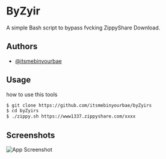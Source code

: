 
# ByZyir

A simple Bash script to bypass fvcking ZippyShare Download.


## Authors

- [@itsmebinyourbae](https://www.github.com/itsmebinyourbae)


## Usage

how to use this tools

```bash
$ git clone https://github.com/itsmebinyourbae/byZyirs
$ cd byZyirs
$ ./zippy.sh https://www1337.zippyshare.com/xxxx
```
    
## Screenshots

![App Screenshot](https://k.top4top.io/p_2177ayyd40.png)

